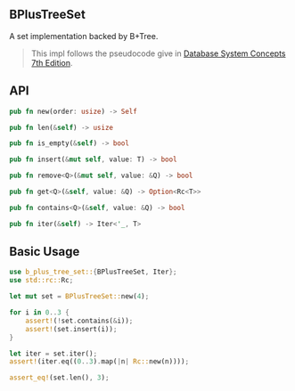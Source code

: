## BPlusTreeSet

A set implementation backed by B+Tree.

> This impl follows the pseudocode give in
> [Database System Concepts 7th Edition](https://www.db-book.com/).

## API

```Rust
pub fn new(order: usize) -> Self

pub fn len(&self) -> usize

pub fn is_empty(&self) -> bool

pub fn insert(&mut self, value: T) -> bool

pub fn remove<Q>(&mut self, value: &Q) -> bool

pub fn get<Q>(&self, value: &Q) -> Option<Rc<T>>

pub fn contains<Q>(&self, value: &Q) -> bool

pub fn iter(&self) -> Iter<'_, T>
```

## Basic Usage

```rust
use b_plus_tree_set::{BPlusTreeSet, Iter};
use std::rc::Rc;

let mut set = BPlusTreeSet::new(4);

for i in 0..3 {
    assert!(!set.contains(&i));
    assert!(set.insert(i));
}

let iter = set.iter();
assert!(iter.eq((0..3).map(|n| Rc::new(n))));

assert_eq!(set.len(), 3);
```
